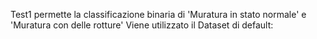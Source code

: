 Test1 permette la classificazione binaria di 'Muratura in stato normale' e 'Muratura con delle rotture'
Viene utilizzato il Dataset di default:
